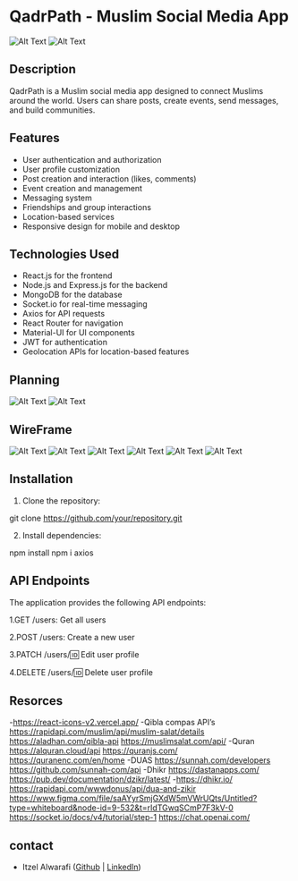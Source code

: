 # QadrPath - Muslim Social Media App

![Alt Text](planing/DeenHub.png)
![Alt Text](planing/DeenHubl.png)


## Description

QadrPath is a Muslim social media app designed to connect Muslims around the world. Users can share posts, create events, send messages, and build communities.

## Features

- User authentication and authorization
- User profile customization
- Post creation and interaction (likes, comments)
- Event creation and management
- Messaging system
- Friendships and group interactions
- Location-based services
- Responsive design for mobile and desktop

## Technologies Used

- React.js for the frontend
- Node.js and Express.js for the backend
- MongoDB for the database
- Socket.io for real-time messaging
- Axios for API requests
- React Router for navigation
- Material-UI for UI components
- JWT for authentication
- Geolocation APIs for location-based features


## Planning


![Alt Text](planing/Untitled(1).png)
![Alt Text](planing/Untitled.png)

## WireFrame 
![Alt Text](planing/Screenshot1.png)
![Alt Text](planing/Screenshot2.png)
![Alt Text](planing/Screenshot3.png)
![Alt Text](planing/Screenshot4.png)
![Alt Text](planing/Screenshot5.png)
![Alt Text](planing/Screenshot6.png)

## Installation

1. Clone the repository:

git clone https://github.com/your/repository.git

2. Install dependencies:

npm install
npm i axios 


## API Endpoints

The application provides the following API endpoints:

1.GET /users: Get all users

2.POST /users: Create a new user

3.PATCH /users/:id: Edit user profile

4.DELETE /users/:id: Delete user profile

##  Resorces 
-https://react-icons-v2.vercel.app/
-Qibla compas API’s
https://rapidapi.com/muslim/api/muslim-salat/details
https://aladhan.com/qibla-api 
https://muslimsalat.com/api/
-Quran 
https://alquran.cloud/api
https://quranjs.com/
https://quranenc.com/en/home
-DUAS
https://sunnah.com/developers
https://github.com/sunnah-com/api
-Dhikr 
https://dastanapps.com/
https://pub.dev/documentation/dzikr/latest/
-https://dhikr.io/
https://rapidapi.com/wwwdonus/api/dua-and-zikir
https://www.figma.com/file/saAYyrSmjGXdW5mVWrUQts/Untitled?type=whiteboard&node-id=9-532&t=rIdTGwqSCmP7F3kV-0
https://socket.io/docs/v4/tutorial/step-1
https://chat.openai.com/


## contact 
- Itzel Alwarafi ([Github](https://github.com/itzelalwarafi) | [LinkedIn](https://www.linkedin.com/in/itzelalwarafi/))
